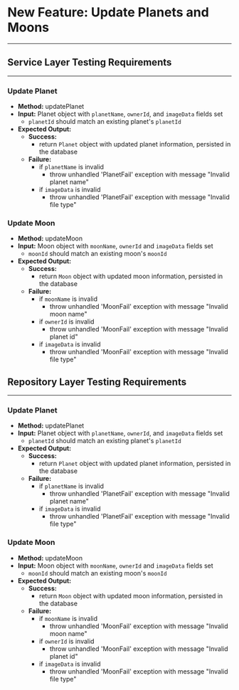 # New Feature: Update Planets and Moons
___
## Service Layer Testing Requirements
___
### Update Planet
  - **Method:** updatePlanet
  - **Input:** Planet object with `planetName`, `ownerId`, and `imageData` fields set
    - `planetId` should match an existing planet's `planetId`
  - **Expected Output:**
    - **Success:**
      - return `Planet` object with updated planet information, persisted in the database
    - **Failure:**
      - if `planetName` is invalid
        - throw unhandled 'PlanetFail' exception with message "Invalid planet name"
      - if `imageData` is invalid
        - throw unhandled 'PlanetFail' exception with message "Invalid file type"

### Update Moon
- **Method:** updateMoon
- **Input:** Moon object with `moonName`, `ownerId` and `imageData` fields set
  - `moonId` should match an existing moon's `moonId`
- **Expected Output:**
  - **Success:**
    - return `Moon` object with updated moon information, persisted in the database
  - **Failure:**
    - if `moonName` is invalid
      - throw unhandled 'MoonFail' exception with message "Invalid moon name"
    - if `ownerId` is invalid
      - throw unhandled 'MoonFail' exception with message "Invalid planet id"
    - if `imageData` is invalid
      - throw unhandled 'MoonFail' exception with message "Invalid file type"

## Repository Layer Testing Requirements
___
### Update Planet
- **Method:** updatePlanet
- **Input:** Planet object with `planetName`, `ownerId`, and `imageData` fields set
    - `planetId` should match an existing planet's `planetId`
- **Expected Output:**
    - **Success:**
        - return `Planet` object with updated planet information, persisted in the database
    - **Failure:**
        - if `planetName` is invalid
            - throw unhandled 'PlanetFail' exception with message "Invalid planet name"
        - if `imageData` is invalid
            - throw unhandled 'PlanetFail' exception with message "Invalid file type"

### Update Moon
- **Method:** updateMoon
- **Input:** Moon object with `moonName`, `ownerId` and `imageData` fields set
    - `moonId` should match an existing moon's `moonId`
- **Expected Output:**
    - **Success:**
        - return `Moon` object with updated moon information, persisted in the database
    - **Failure:**
        - if `moonName` is invalid
            - throw unhandled 'MoonFail' exception with message "Invalid moon name"
        - if `ownerId` is invalid
            - throw unhandled 'MoonFail' exception with message "Invalid planet id"
        - if `imageData` is invalid
            - throw unhandled 'MoonFail' exception with message "Invalid file type"